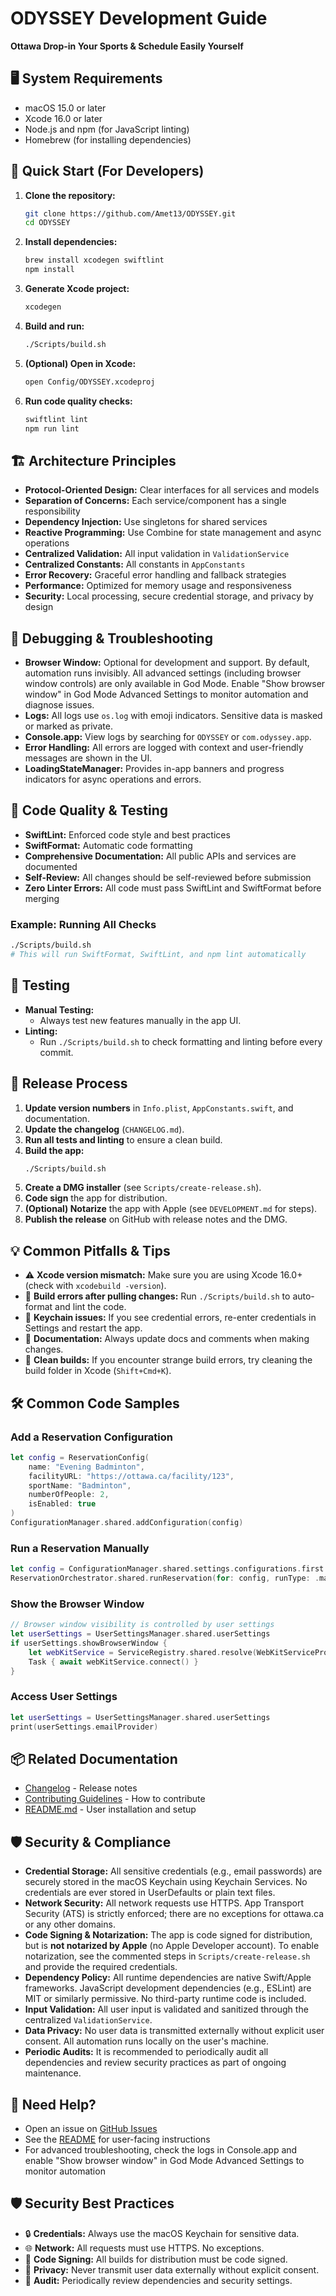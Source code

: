# ODYSSEY Development Guide

**Ottawa Drop-in Your Sports & Schedule Easily Yourself**

## 🖥️ System Requirements

- macOS 15.0 or later
- Xcode 16.0 or later
- Node.js and npm (for JavaScript linting)
- Homebrew (for installing dependencies)

## 🚀 Quick Start (For Developers)

1. **Clone the repository:**
   ```bash
   git clone https://github.com/Amet13/ODYSSEY.git
   cd ODYSSEY
   ```
2. **Install dependencies:**
   ```bash
   brew install xcodegen swiftlint
   npm install
   ```
3. **Generate Xcode project:**
   ```bash
   xcodegen
   ```
4. **Build and run:**
   ```bash
   ./Scripts/build.sh
   ```
5. **(Optional) Open in Xcode:**
   ```bash
   open Config/ODYSSEY.xcodeproj
   ```
6. **Run code quality checks:**
   ```bash
   swiftlint lint
   npm run lint
   ```

## 🏗️ Architecture Principles

- **Protocol-Oriented Design:** Clear interfaces for all services and models
- **Separation of Concerns:** Each service/component has a single responsibility
- **Dependency Injection:** Use singletons for shared services
- **Reactive Programming:** Use Combine for state management and async operations
- **Centralized Validation:** All input validation in `ValidationService`
- **Centralized Constants:** All constants in `AppConstants`
- **Error Recovery:** Graceful error handling and fallback strategies
- **Performance:** Optimized for memory usage and responsiveness
- **Security:** Local processing, secure credential storage, and privacy by design

## 🐞 Debugging & Troubleshooting

- **Browser Window:** Optional for development and support. By default, automation runs invisibly. All advanced settings (including browser window controls) are only available in God Mode. Enable "Show browser window" in God Mode Advanced Settings to monitor automation and diagnose issues.
- **Logs:** All logs use `os.log` with emoji indicators. Sensitive data is masked or marked as private.
- **Console.app:** View logs by searching for `ODYSSEY` or `com.odyssey.app`.
- **Error Handling:** All errors are logged with context and user-friendly messages are shown in the UI.
- **LoadingStateManager:** Provides in-app banners and progress indicators for async operations and errors.

## 🧪 Code Quality & Testing

- **SwiftLint:** Enforced code style and best practices
- **SwiftFormat:** Automatic code formatting
- **Comprehensive Documentation:** All public APIs and services are documented
- **Self-Review:** All changes should be self-reviewed before submission
- **Zero Linter Errors:** All code must pass SwiftLint and SwiftFormat before merging

### Example: Running All Checks

```bash
./Scripts/build.sh
# This will run SwiftFormat, SwiftLint, and npm lint automatically
```

## 🧪 Testing

- **Manual Testing:**
  - Always test new features manually in the app UI.
- **Linting:**
  - Run `./Scripts/build.sh` to check formatting and linting before every commit.

## 🚀 Release Process

1. **Update version numbers** in `Info.plist`, `AppConstants.swift`, and documentation.
2. **Update the changelog** (`CHANGELOG.md`).
3. **Run all tests and linting** to ensure a clean build.
4. **Build the app:**
   ```bash
   ./Scripts/build.sh
   ```
5. **Create a DMG installer** (see `Scripts/create-release.sh`).
6. **Code sign** the app for distribution.
7. **(Optional) Notarize** the app with Apple (see `DEVELOPMENT.md` for steps).
8. **Publish the release** on GitHub with release notes and the DMG.

## 💡 Common Pitfalls & Tips

- ⚠️ **Xcode version mismatch:** Make sure you are using Xcode 16.0+ (check with `xcodebuild -version`).
- 🛑 **Build errors after pulling changes:** Run `./Scripts/build.sh` to auto-format and lint the code.
- 🔑 **Keychain issues:** If you see credential errors, re-enter credentials in Settings and restart the app.
- 📝 **Documentation:** Always update docs and comments when making changes.
- 🧹 **Clean builds:** If you encounter strange build errors, try cleaning the build folder in Xcode (`Shift+Cmd+K`).

## 🛠️ Common Code Samples

### Add a Reservation Configuration

```swift
let config = ReservationConfig(
    name: "Evening Badminton",
    facilityURL: "https://ottawa.ca/facility/123",
    sportName: "Badminton",
    numberOfPeople: 2,
    isEnabled: true
)
ConfigurationManager.shared.addConfiguration(config)
```

### Run a Reservation Manually

```swift
let config = ConfigurationManager.shared.settings.configurations.first!
ReservationOrchestrator.shared.runReservation(for: config, runType: .manual)
```

### Show the Browser Window

```swift
// Browser window visibility is controlled by user settings
let userSettings = UserSettingsManager.shared.userSettings
if userSettings.showBrowserWindow {
    let webKitService = ServiceRegistry.shared.resolve(WebKitServiceProtocol.self)
    Task { await webKitService.connect() }
}
```

### Access User Settings

```swift
let userSettings = UserSettingsManager.shared.userSettings
print(userSettings.emailProvider)
```

## 📦 Related Documentation

- [Changelog](CHANGELOG.md) - Release notes
- [Contributing Guidelines](CONTRIBUTING.md) - How to contribute
- [README.md](../README.md) - User installation and setup

## 🛡️ Security & Compliance

- **Credential Storage:** All sensitive credentials (e.g., email passwords) are securely stored in the macOS Keychain using Keychain Services. No credentials are ever stored in UserDefaults or plain text files.
- **Network Security:** All network requests use HTTPS. App Transport Security (ATS) is strictly enforced; there are no exceptions for ottawa.ca or any other domains.
- **Code Signing & Notarization:** The app is code signed for distribution, but is **not notarized by Apple** (no Apple Developer account). To enable notarization, see the commented steps in `Scripts/create-release.sh` and provide the required credentials.
- **Dependency Policy:** All runtime dependencies are native Swift/Apple frameworks. JavaScript development dependencies (e.g., ESLint) are MIT or similarly permissive. No third-party runtime code is included.
- **Input Validation:** All user input is validated and sanitized through the centralized `ValidationService`.
- **Data Privacy:** No user data is transmitted externally without explicit user consent. All automation runs locally on the user's machine.
- **Periodic Audits:** It is recommended to periodically audit all dependencies and review security practices as part of ongoing maintenance.

## 🙌 Need Help?

- Open an issue on [GitHub Issues](https://github.com/Amet13/ODYSSEY/issues)
- See the [README](../README.md) for user-facing instructions
- For advanced troubleshooting, check the logs in Console.app and enable "Show browser window" in God Mode Advanced Settings to monitor automation

## 🛡️ Security Best Practices

- 🔒 **Credentials:** Always use the macOS Keychain for sensitive data.
- 🌐 **Network:** All requests must use HTTPS. No exceptions.
- 📝 **Code Signing:** All builds for distribution must be code signed.
- 🚫 **Privacy:** Never transmit user data externally without explicit consent.
- 🧪 **Audit:** Periodically review dependencies and security settings.
